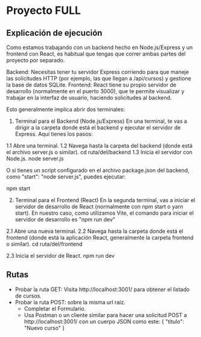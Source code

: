 # Proyecto FULL

## Explicación de ejecución

Como estamos trabajando con un backend hecho en Node.js/Express y un frontend con React, es habitual que tengas que correr ambas partes del proyecto por separado.

Backend: Necesitas tener tu servidor Express corriendo para que maneje las solicitudes HTTP (por ejemplo, las que llegan a /api/cursos) y gestione la base de datos SQLite.
Frontend: React tiene su propio servidor de desarrollo (normalmente en el puerto 3000), que te permite visualizar y trabajar en la interfaz de usuario, haciendo solicitudes al backend.

Esto generalmente implica abrir dos terminales:

1. Terminal para el Backend (Node.js/Express)
En una terminal, te vas a dirigir a la carpeta donde está el backend y ejecutar el servidor de Express. Aquí tienes los pasos:

1.1 Abre una terminal.
1.2 Navega hasta la carpeta del backend (donde está el archivo server.js o similar).
cd ruta/del/backend
1.3 Inicia el servidor con Node.js.
node server.js

O si tienes un script configurado en el archivo package.json del backend, como "start": "node server.js", puedes ejecutar:

npm start


2. Terminal para el Frontend (React)
En la segunda terminal, vas a iniciar el servidor de desarrollo de React (normalmente con npm start o yarn start).
En nuestro caso, como utilizamos Vite, el comando para iniciar el servidor de desarrollo es "npm run dev"

2.1 Abre una nueva terminal.
2.2 Navega hasta la carpeta donde está el frontend (donde está la aplicación React, generalmente la carpeta frontend o similar).
cd ruta/del/frontend

2.3 Inicia el servidor de React.
npm run dev



## Rutas

- Probar la ruta GET: Visita http://localhost:3001/ para obtener el listado de cursos.
- Probar la ruta POST: sobre la misma url raíz.
    - Completar el Formulario.
    - Usa Postman o un cliente similar para hacer una solicitud POST a http://localhost:3001/ con un cuerpo JSON como este:
        {
        "titulo": "Nuevo curso"
        }

